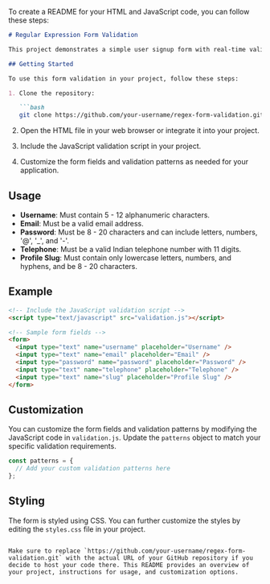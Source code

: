 To create a README for your HTML and JavaScript code, you can follow these steps:

```markdown
# Regular Expression Form Validation

This project demonstrates a simple user signup form with real-time validation using JavaScript and regular expressions (RegEx).

## Getting Started

To use this form validation in your project, follow these steps:

1. Clone the repository:

   ```bash
   git clone https://github.com/your-username/regex-form-validation.git
   ```

2. Open the HTML file in your web browser or integrate it into your project.

3. Include the JavaScript validation script in your project.

4. Customize the form fields and validation patterns as needed for your application.

## Usage

- **Username**: Must contain 5 - 12 alphanumeric characters.
- **Email**: Must be a valid email address.
- **Password**: Must be 8 - 20 characters and can include letters, numbers, '@', '_', and '-'.
- **Telephone**: Must be a valid Indian telephone number with 11 digits.
- **Profile Slug**: Must contain only lowercase letters, numbers, and hyphens, and be 8 - 20 characters.

## Example

```html
<!-- Include the JavaScript validation script -->
<script type="text/javascript" src="validation.js"></script>

<!-- Sample form fields -->
<form>
  <input type="text" name="username" placeholder="Username" />
  <input type="text" name="email" placeholder="Email" />
  <input type="password" name="password" placeholder="Password" />
  <input type="text" name="telephone" placeholder="Telephone" />
  <input type="text" name="slug" placeholder="Profile Slug" />
</form>
```

## Customization

You can customize the form fields and validation patterns by modifying the JavaScript code in `validation.js`. Update the `patterns` object to match your specific validation requirements.

```javascript
const patterns = {
  // Add your custom validation patterns here
};
```

## Styling

The form is styled using CSS. You can further customize the styles by editing the `styles.css` file in your project.

```

Make sure to replace `https://github.com/your-username/regex-form-validation.git` with the actual URL of your GitHub repository if you decide to host your code there. This README provides an overview of your project, instructions for usage, and customization options.
